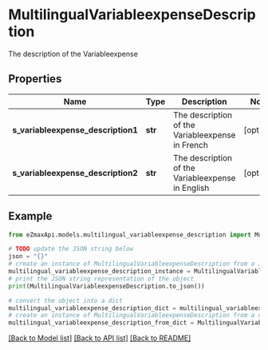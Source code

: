# MultilingualVariableexpenseDescription

The description of the Variableexpense

## Properties

Name | Type | Description | Notes
------------ | ------------- | ------------- | -------------
**s_variableexpense_description1** | **str** | The description of the Variableexpense in French | [optional] 
**s_variableexpense_description2** | **str** | The description of the Variableexpense in English | [optional] 

## Example

```python
from eZmaxApi.models.multilingual_variableexpense_description import MultilingualVariableexpenseDescription

# TODO update the JSON string below
json = "{}"
# create an instance of MultilingualVariableexpenseDescription from a JSON string
multilingual_variableexpense_description_instance = MultilingualVariableexpenseDescription.from_json(json)
# print the JSON string representation of the object
print(MultilingualVariableexpenseDescription.to_json())

# convert the object into a dict
multilingual_variableexpense_description_dict = multilingual_variableexpense_description_instance.to_dict()
# create an instance of MultilingualVariableexpenseDescription from a dict
multilingual_variableexpense_description_from_dict = MultilingualVariableexpenseDescription.from_dict(multilingual_variableexpense_description_dict)
```
[[Back to Model list]](../README.md#documentation-for-models) [[Back to API list]](../README.md#documentation-for-api-endpoints) [[Back to README]](../README.md)


